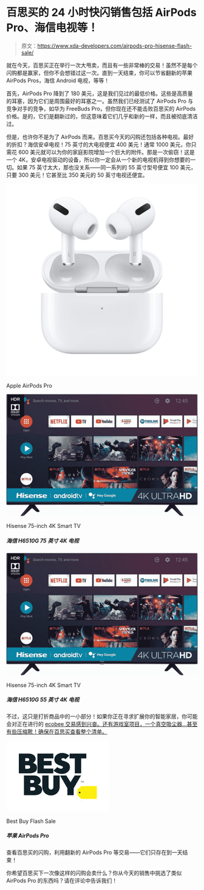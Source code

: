 # 百思买的 24 小时快闪销售包括 AirPods Pro、海信电视等！

> 原文：<https://www.xda-developers.com/airpods-pro-hisense-flash-sale/>

就在今天，百思买正在举行一次大甩卖，而且有一些非常棒的交易！虽然不是每个闪购都是赢家，但你不会想错过这一次。直到一天结束，你可以节省翻新的苹果 AirPods Pros，海信 Android 电视，等等！

首先，AirPods Pro 降到了 180 美元，这是我们见过的最低价格。这些是高质量的耳塞，因为它们是周围最好的耳塞之一。虽然我们已经测试了 AirPods Pro 与竞争对手的竞争，如华为 FreeBuds Pro，但你现在还不能击败百思买的 AirPods 价格。是的，它们是翻新过的，但这意味着它们几乎和新的一样，而且被彻底清洁过。

但是，也许你不是为了 AirPods 而来。百思买今天的闪购还包括各种电视。最好的折扣？海信安卓电视！75 英寸的大电视便宜 400 美元！通常 1000 美元，你只需花 600 美元就可以为你的家庭影院增加一个巨大的附件。那是一次偷窃！这是一个 4K，安卓电视驱动的设备，所以你一定会从一个新的电视机得到你想要的一切。如果 75 英寸太大，那也没关系——同一系列的 55 英寸型号便宜 100 美元，只要 300 美元！它甚至比 350 美元的 50 英寸电视还便宜。

 <picture>![The AirPods Pro are a must if you're investing in any Apple device. These come with noise cancellation and apart from offering a simple pairing process, you can switch between multiple Apple devices as soon as you start using them.](img/36e374f490f1b632daf867668aaaa545.png)</picture> 

Apple AirPods Pro

 <picture>![](img/a920dd5783fe9ca560a0f38359caf0cc.png)</picture> 

Hisense 75-inch 4K Smart TV

##### 海信 H6510G 75 英寸 4K 电视

 <picture>![](img/a920dd5783fe9ca560a0f38359caf0cc.png)</picture> 

Hisense 75-inch 4K Smart TV

##### 海信 H6510G 55 英寸 4K 电视

不过，这只是打折商品中的一小部分！如果你正在寻求扩展你的智能家居，你可能会对正在进行的 [ecobee 交易感到兴奋。还有游戏室项目，一个真空吸尘器...甚至有些压缩靴！确保在百思买查看整个清单。](https://shop-links.co/1733124597504711607?u1=17822ebe-c019-46bc-ad08-fcd3efabfe78)

 <picture>![Check out Best Buy's Flash Sale and take advantage of the deals like the refurbished AirPods Pro--they're only around until the end of the day!](img/1d4b161020c0cd063a6591c8a2fbd471.png)</picture> 

Best Buy Flash Sale

##### 苹果 AirPods Pro

查看百思买的闪购，利用翻新的 AirPods Pro 等交易——它们只存在到一天结束！

你希望百思买下一次像这样的闪购会卖什么？你从今天的销售中挑选了类似 AirPods Pro 的东西吗？请在评论中告诉我们！